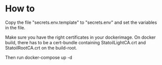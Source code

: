 # How to
Copy the file "secrets.env.template" to "secrets.env" and set the variables in the file.

Make sure you have the right certificates in your dockerimage. 
On docker build, there has to be a cert-bundle containing StatoilLightCA.crt and StatoilRootCA.crt on the build-root.

Then run docker-compose up -d